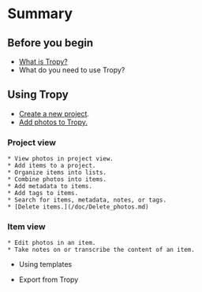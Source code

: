 # Summary

## Before you begin
* [What is Tropy?](/doc/Tropy_intro.md)
* What do you need to use Tropy?

## Using Tropy
* [Create a new project](/doc/Create_project.md).
* [Add photos to Tropy.](/doc/Add_files.md)

### Project view
    * View photos in project view.
    * Add items to a project.
    * Organize items into lists.
    * Combine photos into items.
    * Add metadata to items.
    * Add tags to items.
    * Search for items, metadata, notes, or tags.
    * [Delete items.](/doc/Delete_photos.md)

### Item view
    * Edit photos in an item.
    * Take notes on or transcribe the content of an item.

* Using templates

* Export from Tropy



